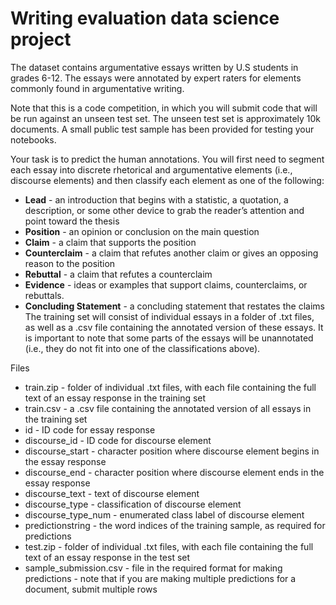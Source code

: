 # Writing evaluation data science project

The dataset contains argumentative essays written by U.S students in grades 6-12. The essays were annotated by expert raters for elements commonly found in argumentative writing.

Note that this is a code competition, in which you will submit code that will be run against an unseen test set. The unseen test set is approximately 10k documents. A small public test sample has been provided for testing your notebooks.

Your task is to predict the human annotations. You will first need to segment each essay into discrete rhetorical and argumentative elements (i.e., discourse elements) and then classify each element as one of the following:

* **Lead** - an introduction that begins with a statistic, a quotation, a description, or some other device to grab the reader’s attention and point toward the thesis
* **Position** - an opinion or conclusion on the main question
* **Claim** - a claim that supports the position
* **Counterclaim** - a claim that refutes another claim or gives an opposing reason to the position
* **Rebuttal** - a claim that refutes a counterclaim
* **Evidence** - ideas or examples that support claims, counterclaims, or rebuttals.
* **Concluding Statement** - a concluding statement that restates the claims
The training set will consist of individual essays in a folder of .txt files, as well as a .csv file containing the annotated version of these essays. It is important to note that some parts of the essays will be unannotated (i.e., they do not fit into one of the classifications above).

Files

* train.zip - folder of individual .txt files, with each file containing the full text of an essay response in the training set
* train.csv - a .csv file containing the annotated version of all essays in the training set
* id - ID code for essay response
* discourse_id - ID code for discourse element
* discourse_start - character position where discourse element begins in the essay response
* discourse_end - character position where discourse element ends in the essay response
* discourse_text - text of discourse element
* discourse_type - classification of discourse element
* discourse_type_num - enumerated class label of discourse element
* predictionstring - the word indices of the training sample, as required for predictions
* test.zip - folder of individual .txt files, with each file containing the full text of an essay response in the test set
* sample_submission.csv - file in the required format for making predictions - note that if you are making multiple predictions for a document, submit multiple rows


